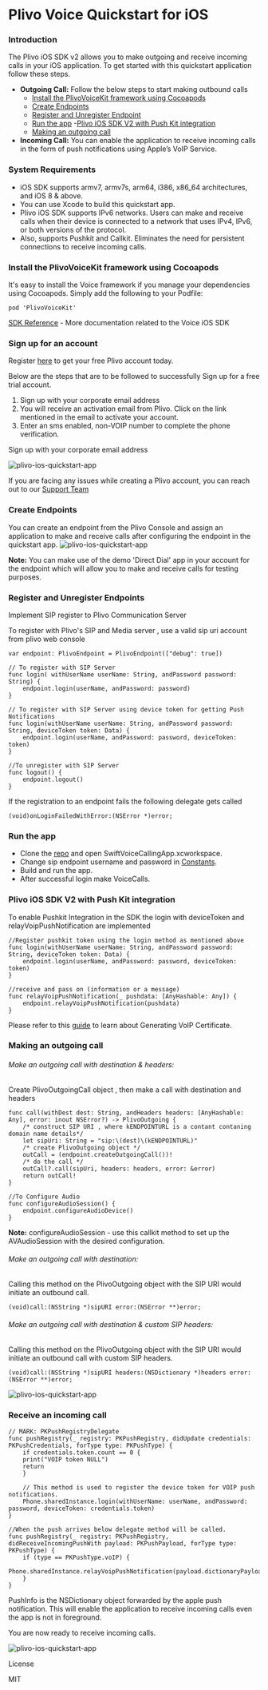 # Plivo Voice Quickstart for iOS


### Introduction

The Plivo iOS SDK v2 allows you to make outgoing and receive incoming calls in your iOS application.
To get started with this quickstart application follow these steps.
- **Outgoing Call:** Follow the below steps to start making outbound calls
    - [Install the PlivoVoiceKit framework using Cocoapods](#bullet1)
    - [Create Endpoints](#bullet2)
    - [Register and Unregister Endpoint](#bullet3)
    - [Run the app](#bullet4)
    -[Plivo iOS SDK V2 with Push Kit integration](#bullet5)
    - [Making an outgoing call](#bullet6)
- **Incoming Call:** You can enable the application to receive incoming calls in the form of push notifications using Apple’s VoIP Service.


### System Requirements

- iOS SDK supports armv7, armv7s, arm64, i386, x86_64 architectures, and iOS 8 & above. 
- You can use Xcode to build this quickstart app.
- Plivo iOS SDK supports IPv6 networks. Users can make and receive calls when their device is connected to a network that uses IPv4, IPv6, or both versions of the protocol.
- Also, supports Pushkit and Callkit. Eliminates the need for persistent connections to receive incoming calls.


### <a name="bullet1"></a> Install the PlivoVoiceKit framework using Cocoapods

It's easy to install the Voice framework if you manage your dependencies using Cocoapods. Simply add the following to your Podfile:
```
pod 'PlivoVoiceKit'
```
[SDK Reference](https://www.plivo.com/docs/sdk/client/ios/reference) - More documentation related to the Voice iOS SDK


### Sign up for an account
Register [here](https://console.plivo.com/accounts/register/) to get your free Plivo account today.

Below are the steps that are to be followed to successfully Sign up for a free trial account.
1. Sign up with your corporate email address
2. You will receive an activation email from Plivo. Click on the link mentioned in the email to activate your account.
3. Enter an sms enabled, non-VOIP number to complete the phone verification.

Sign up with your corporate email address

![plivo-ios-quickstart-app](ReadMeImages/signup.png)

If you are facing any issues while creating a Plivo account, you can reach out to our [Support Team](https://support.plivo.com/support/home)


### <a name="bullet2"></a> Create Endpoints

You can create an endpoint from the Plivo Console and assign an application to make and receive calls after configuring the endpoint in the quickstart app.
![plivo-ios-quickstart-app](ReadMeImages/endpoints.png)

**Note:** You can make use of the demo 'Direct Dial' app in your account for the endpoint which will allow you to make and receive calls for testing purposes.


### <a name="bullet3"></a> Register and Unregister Endpoints

Implement SIP register to Plivo Communication Server

To register with Plivo's SIP and Media server , use a valid sip uri account from plivo web console 
```
var endpoint: PlivoEndpoint = PlivoEndpoint(["debug": true])

// To register with SIP Server
func login( withUserName userName: String, andPassword password: String) {
    endpoint.login(userName, andPassword: password)
}

// To register with SIP Server using device token for getting Push Notifications
func login(withUserName userName: String, andPassword password: String, deviceToken token: Data) {
    endpoint.login(userName, andPassword: password, deviceToken: token)
}

//To unregister with SIP Server
func logout() {
    endpoint.logout()
}
```
If the registration to an endpoint fails the following delegate gets called 
```
(void)onLoginFailedWithError:(NSError *)error;
```

### <a name="bullet4"></a> Run the app
- Clone the [repo](https://github.com/plivo/plivo-ios-quickstart-app) and open SwiftVoiceCallingApp.xcworkspace.
- Change sip endpoint username and password in [Constants](https://github.com/plivo/plivo-ios-quickstart-app/blob/master/plivoIosQuickstartApp/Constants.h).
- Build and run the app.  
- After successful login make VoiceCalls.


### <a name="bullet5"></a> Plivo iOS SDK V2 with Push Kit integration

To enable Pushkit Integration in the SDK the login with deviceToken and relayVoipPushNotification are implemented 
```
//Register pushkit token using the login method as mentioned above
func login(withUserName userName: String, andPassword password: String, deviceToken token: Data) {
    endpoint.login(userName, andPassword: password, deviceToken: token)
}

//receive and pass on (information or a message)
func relayVoipPushNotification(_ pushdata: [AnyHashable: Any]) {
    endpoint.relayVoipPushNotification(pushdata)
}
```
Please refer to this [guide](https://www.plivo.com/docs/sdk/client/ios/setting-up-push-credentials/) to learn about Generating VoIP Certificate.


### <a name="bullet6"></a> Making an outgoing call

###### Make an outgoing call with destination & headers:
Create PlivoOutgoingCall object , then make a call with destination and headers 
```
func call(withDest dest: String, andHeaders headers: [AnyHashable: Any], error: inout NSError?) -> PlivoOutgoing {
    /* construct SIP URI , where kENDPOINTURL is a contant contaning domain name details*/
    let sipUri: String = "sip:\(dest)\(kENDPOINTURL)"
    /* create PlivoOutgoing object */
    outCall = (endpoint.createOutgoingCall())!
    /* do the call */
    outCall?.call(sipUri, headers: headers, error: &error)
    return outCall!
}

//To Configure Audio
func configureAudioSession() {
    endpoint.configureAudioDevice()
}
```
**Note:** configureAudioSession - use this callkit method to set up the AVAudioSession with the desired configuration.

###### Make an outgoing call with destination:
Calling this method on the PlivoOutgoing object with the SIP URI
would initiate an outbound call.
```
(void)call:(NSString *)sipURI error:(NSError **)error;
```

###### Make an outgoing call with destination & custom SIP headers:
Calling this method on the PlivoOutgoing object with the SIP URI
would initiate an outbound call with custom SIP headers.
```
(void)call:(NSString *)sipURI headers:(NSDictionary *)headers error:(NSError **)error;
```
![plivo-ios-quickstart-app](ReadMeImages/outgoing.png)


### Receive an incoming call

```
// MARK: PKPushRegistryDelegate
func pushRegistry(_ registry: PKPushRegistry, didUpdate credentials: PKPushCredentials, forType type: PKPushType) {
    if credentials.token.count == 0 {
    print("VOIP token NULL")
    return
    }

    // This method is used to register the device token for VOIP push notifications.
    Phone.sharedInstance.login(withUserName: userName, andPassword: password, deviceToken: credentials.token)
}

//When the push arrives below delegate method will be called. 
func pushRegistry(_ registry: PKPushRegistry, didReceiveIncomingPushWith payload: PKPushPayload, forType type: PKPushType) {
    if (type == PKPushType.voIP) {
    Phone.sharedInstance.relayVoipPushNotification(payload.dictionaryPayload)
    }
}
```
PushInfo is the NSDictionary object forwarded by the apple push notification. This will enable the application to receive incoming calls even the app is not in foreground.

You are now ready to receive incoming calls. 

![plivo-ios-quickstart-app](ReadMeImages/callkit.png)

License

MIT
